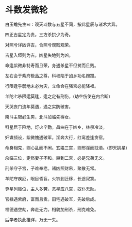 # 斗数发微轮

白玉蟾先生曰：观天斗数与五星不同，按此星辰与诸术大异。

四正吉星定为贵，三方杀拱少为奇。

对照兮详凶详吉，合照兮观贱观荣。

吉星入垣则为吉，凶星失地则为凶。

命逢紫微非特寿而且荣，身遇杀星不但贫而且贱。

左右会于紫府极品之尊，科权陷于凶乡功名蹭蹬。

行限逢乎弱地未必为灾，立命会在强宫必能降福。

羊陀七杀限运莫逢，逢之定有刑伤。(劫空伤使在内合断)

天哭丧门流年莫遇，遇之实防破害。

南斗主限必生男，北斗加临先得女。

科星居于陷地，灯火辛勤。昌曲在于凶乡，林泉冷淡。

奸谋频设，紫微愧遇破军。淫奔大行，红鸾差逢贪宿。

命身相克，则心乱而不闲。玄媪三宫，则邪淫而耽酒。(即天姚星)

杀临三位，定然妻子不和。巨到二宫，必是兄弟无义。

刑杀守子宫，子难奉老。诸凶照财帛，聚散无常。

羊陀守疾厄，眼目昏盲。火铃到迁移，长途寂寞。

尊星列贱位，主人多劳。恶星应八宫，奴仆无助。

官禄遇紫府，富而且贵。田宅遇破军，先破后成。

福德遇空劫，奔走无力。相貌加刑杀，刑克难免。

后学者执此推详，万无一失。
